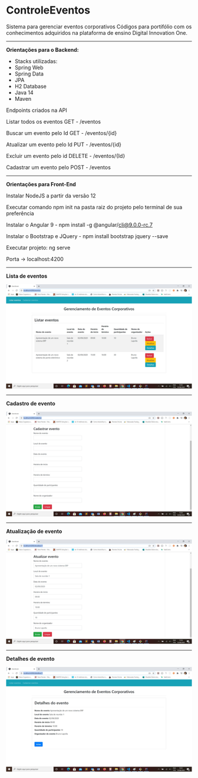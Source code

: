# ControleEventos
Sistema para gerenciar eventos corporativos
Códigos para portifólio com os conhecimentos adquiridos na plataforma de ensino Digital Innovation One.


------------



**Orientações para o Backend:**

- Stacks utilizadas: 
- Spring Web 
- Spring Data 
- JPA 
- H2 Database 
- Java 14 
- Maven

Endpoints criados na API 

Listar todos os eventos GET - /eventos

Buscar um evento pelo Id GET - /eventos/{id}

Atualizar um evento pelo Id PUT - /eventos/{id}

Excluir um evento pelo id DELETE - /eventos/{Id}

Cadastrar um evento pelo POST - /eventos


------------

**Orientações para Front-End**

Instalar NodeJS a partir da versão 12

Executar comando npm init na pasta raiz do projeto pelo terminal de sua preferência

Instalar o Angular 9 - npm install -g @angular/cli@9.0.0-rc.7

Instalar o Bootstrap e JQuery - npm install bootstrap jquery --save

Executar projeto: ng serve

Porta -> localhost:4200

------------

**Lista de eventos**

![Listar eventos](https://github.com/brunolapolla/ControleEventos/blob/master/Listar%20eventos.jpg)

------------

**Cadastro de evento**

![Cadastrar eventos](https://github.com/brunolapolla/ControleEventos/blob/master/Cadastrar%20eventos.jpg)

------------

**Atualização de evento**

![Atualizar eventos](https://github.com/brunolapolla/ControleEventos/blob/master/Atualizar%20evento.jpg)

------------

**Detalhes de evento**

![Detalhes eventos](https://github.com/brunolapolla/ControleEventos/blob/master/Detalhes%20do%20evento.jpg)

